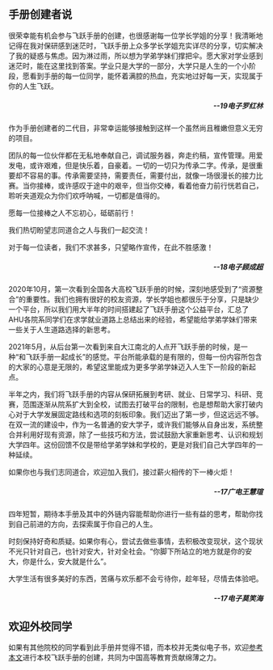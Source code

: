 ## 手册创建者说

很荣幸能有机会参与飞跃手册的创建，也很感谢每一位学长学姐的分享！我清晰地记得在我对保研感到迷茫时，飞跃手册上众多学长学姐充实详尽的分享，切实解决了我的疑惑与焦虑。因为淋过雨，所以想为学弟学妹们撑把伞。愿大家对学业感到迷茫时，能在这里找到答案。学业只是大学的一部分，大学只是人生的一个小阶段，愿看到手册的每一位同学，能怀着满腔的热血，充实地过好每一天，实现属于你的人生飞跃。

<h5 style="text-align:right">--19电子罗红林 </h5>

作为手册创建者的二代目，非常幸运能够接触到这样一个虽然尚且稚嫩但意义无穷的项目。

团队的每一位伙伴都在无私地奉献自己，调试服务器，奔走约稿，宣传管理。用爱发电，或许艰难，但是快乐着，自豪着。一切的一切只为传承二字。传承，是很重要却不容易的事。传承需要坚持，需要责任，需要付出，就像一场很漫长的接力比赛。当你接棒，或许感叹于途中的艰辛，但当你交棒，看着他奋力前行恍若自己，聆听夹道观众为你们欢呼呐喊，一切都是值得的。

愿每一位接棒之人不忘初心，砥砺前行！

我们热切盼望志同道合之人与我们一起交流！

对于每一位读者，我们不求甚多，只望略作宣传，在此不胜感激！

<h5 style="text-align:right">--18电子顾成超 </h5>

2020年10月，第一次看到全国各大高校飞跃手册的时候，深刻地感受到了“资源整合”的重要性。我们也拥有很好的校友资源，学长学姐也都很乐于分享，只是缺少一个平台，所以我们用大半年的时间搭建起了飞跃手册这个公益平台，汇总了AHU各院系同学们在求学就业道路上总结出来的经验，希望能给学弟学妹们带来一些关于人生道路选择的新思考。

2021年5月，从后台第一次看到来自大江南北的人点开飞跃手册的时候，是一种“和飞跃手册一起成长”的感觉。平台所能承载的是有限的，但每一份内容所包含的大家的心意是无限的，希望这里能成为更多学弟学妹迈入人生下一阶段的新起点。

半年之内，我们将飞跃手册的内容从保研拓展到考研、就业、日常学习、科研、竞赛，范围逐渐从院系扩大到全校，试图去打破平台的限制，也是想帮助大家打破内心对于大学发展固定路线和选项的刻板印象。我们迈出了第一步，但这远远不够。在双一流的建设中，作为一名普通的安大学子，或许我们能够从自身出发，系统整合并利用好现有资源，除了一些技巧和方法，尝试鼓励大家重新思考、认识和规划大学四年。这份回馈不仅是带给学弟学妹和学校的，更是对我们自己大学四年的一种延续。

如果你也与我们志同道合，欢迎加入我们，接过薪火相传的下一棒火炬！

<h5 style="text-align:right">--17广电王慧瑄 </h5>

四年短暂，期待本手册及其中的外链内容能帮助你进行一些有益的思考，帮助你找到自己前进的方向，去探索属于你自己的人生。

时刻保持好奇和质疑。如果你有心，尝试去做些事情，去积极改变现状，这个现状不光只针对自己，也针对安大，针对全社会。“你脚下所站立的地方就是你的安大，你是什么，安大就是什么”。

大学生活有很多美好的东西，苦痛与欢乐都不会亏待你，趁年轻，尽情去体验吧。

<h5 style="text-align:right">--17电子莫笑海 </h5>

## 欢迎外校同学

如果有其他院校的同学看到此手册并觉得不错，而本校并无类似电子书，欢迎[参考本文](从0到1创建安徽大学飞跃手册.md)进行本校飞跃手册的创建，共同为中国高等教育贡献绵薄之力。
